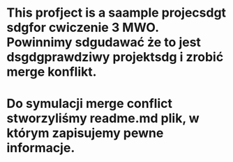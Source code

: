 <h1>This profject is a saample projecsdgt sdgfor cwiczenie 3 MWO. 
Powinnimy sdgudawać że to jest dsgdgprawdziwy projektsdg i zrobić merge konflikt.
</h1>

<h1>Do symulacji merge conflict stworzyliśmy readme.md plik,
w którym zapisujemy pewne informacje.
</h1>